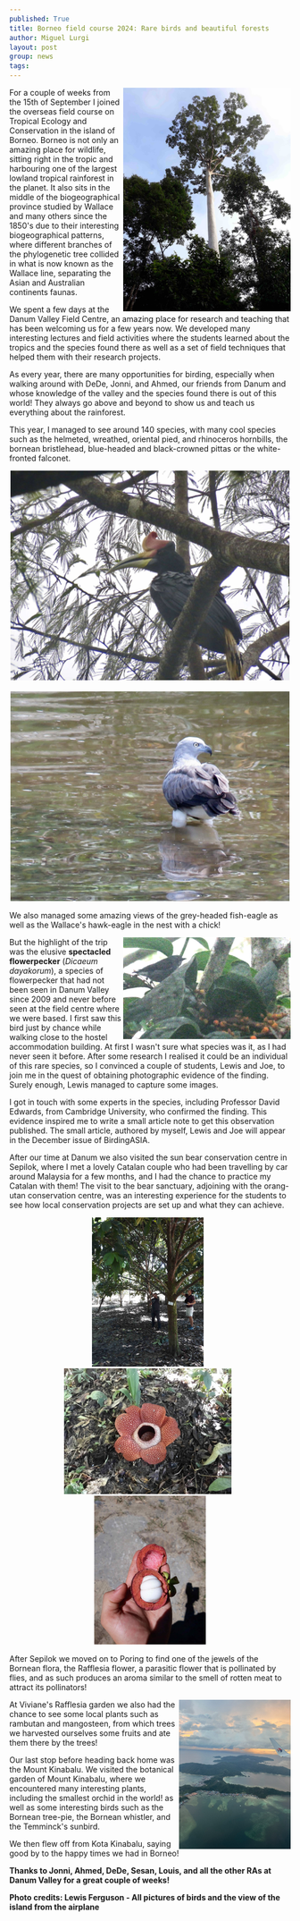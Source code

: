 ```yaml
---
published: True
title: Borneo field course 2024: Rare birds and beautiful forests
author: Miguel Lurgi
layout: post
group: news
tags: 
---
```

<img style="float: right;" src="/static/img/news/2024_Borneo-3.jpg" alt="Danum Valley" class="img-fluid" width="300">
  
For a couple of weeks from the 15th of September I joined the overseas field course on Tropical Ecology and Conservation in the island of Borneo. Borneo is not only an amazing place for wildlife, sitting right in the tropic and harbouring one of the largest lowland tropical rainforest in the planet. It also sits in the middle of the biogeographical province studied by Wallace and many others since the 1850's due to their interesting biogeographical patterns, where different branches of the phylogenetic tree collided in what is now known as the Wallace line, separating the Asian and Australian continents faunas.

We spent a few days at the Danum Valley Field Centre, an amazing place for research and teaching that has been welcoming us for a few years now. We developed many interesting lectures and field activities where the students learned about the tropics and the species found there as well as a set of field techniques that helped them with their research projects. 

As every year, there are many opportunities for birding, especially when walking around with DeDe, Jonni, and Ahmed, our friends from Danum and whose knowledge of the valley and the species found there is out of this world! They always go above and beyond to show us and teach us everything about the rainforest.

This year, I managed to see around 140 species, with many cool species such as the helmeted, wreathed, oriental pied, and rhinoceros hornbills, the bornean bristlehead, blue-headed and black-crowned pittas or the white-fronted falconet.

<p style="text-align:center;"><img src="/static/img/news/2024_Borneo-1.jpg" alt="Danum Valley" class="img-fluid" width="500"> &nbsp; <img src="/static/img/news/2024_Borneo-2.jpg" alt="Danum Valley" class="img-fluid" width="500"></p>

We also managed some amazing views of the grey-headed fish-eagle as well as the Wallace's hawk-eagle in the nest with a chick!

<img style="float: right;" src="/static/img/news/2024_Borneo-8.jpg" alt="Danum Valley" class="img-fluid" width="300">

But the highlight of the trip was the elusive **spectacled flowerpecker** (*Dicaeum dayakorum*), a species of flowerpecker that had not been seen in Danum Valley since 2009 and never before seen at the field centre where we were based. I first saw this bird just by chance while walking close to the hostel accommodation building. At first I wasn't sure what species was it, as I had never seen it before. After some research I realised it could be an individual of this rare species, so I convinced a couple of students, Lewis and Joe, to join me in the quest of obtaining photographic evidence of the finding. Surely enough, Lewis managed to capture some images.

I got in touch with some experts in the species, including Professor David Edwards, from Cambridge University, who confirmed the finding. This evidence inspired me to write a small article note to get this observation published. The small article, authored by myself, Lewis and Joe will appear in the December issue of BirdingASIA. 

After our time at Danum we also visited the sun bear conservation centre in Sepilok, where I met a lovely Catalan couple who had been travelling by car around Malaysia for a few months, and I had the chance to practice my Catalan with them! The visit to the bear sanctuary, adjoining with the orang-utan conservation centre, was an interesting experience for the students to see how local conservation projects are set up and what they can achieve.


<p style="text-align:center;"><img src="/static/img/news/2024_Borneo-5.jpg" alt="Danum Valley" class="img-fluid" width="200"> &nbsp; <img src="/static/img/news/2024_Borneo-4.jpg" alt="Danum Valley" class="img-fluid" width="300"> &nbsp; <img src="/static/img/news/2024_Borneo-6.jpg" alt="Danum Valley" class="img-fluid" width="200"></p>

After Sepilok we moved on to Poring to find one of the jewels of the Bornean flora, the Rafflesia flower, a parasitic flower that is pollinated by flies, and as such produces an aroma similar to the smell of rotten meat to attract its pollinators!

<img style="float: right;" src="/static/img/news/2024_Borneo-7.jpg" alt="Danum Valley" class="img-fluid" width="200">

At Viviane's Rafflesia garden we also had the chance to see some local plants such as rambutan and mangosteen, from which trees we harvested ourselves some fruits and ate them there by the trees!

Our last stop before heading back home was the Mount Kinabalu. We visited the botanical garden of Mount Kinabalu, where we encountered many interesting plants, including the smallest orchid in the world! as well as some interesting birds such as the Bornean tree-pie, the Bornean whistler, and the Temminck's sunbird.

We then flew off from Kota Kinabalu, saying good by to the happy times we had in Borneo!


**Thanks to Jonni, Ahmed, DeDe, Sesan, Louis, and all the other RAs at Danum Valley for a great couple of weeks!**

**Photo credits: Lewis Ferguson - All pictures of birds and the view of the island from the airplane**


